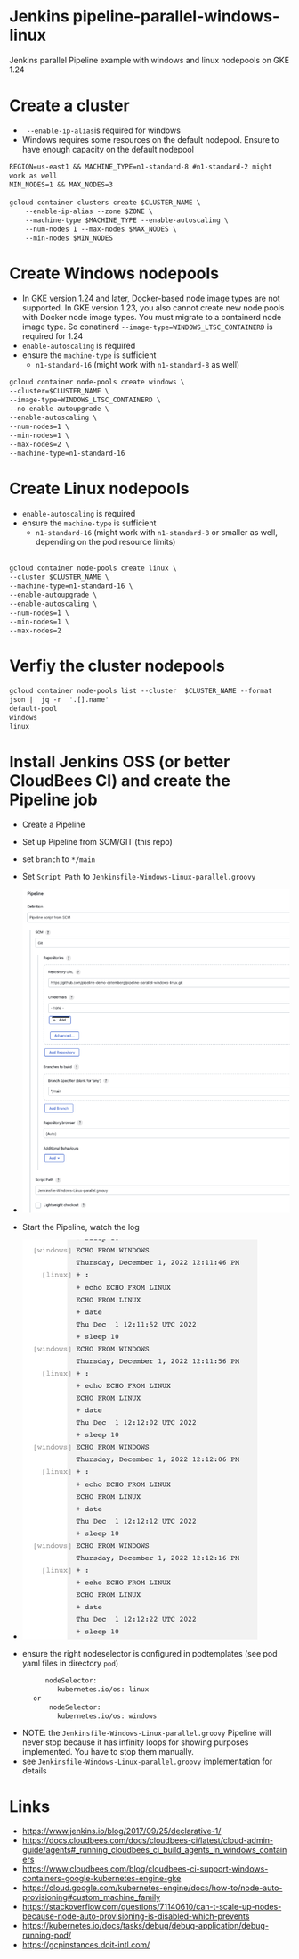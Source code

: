 # Jenkins pipeline-parallel-windows-linux
Jenkins parallel Pipeline example with windows and linux nodepools on GKE 1.24


# Create a cluster 

* ` --enable-ip-alias`is required for windows
* Windows requires some resources on the default nodepool. Ensure to have enough capacity on the default nodepool

```
REGION=us-east1 && MACHINE_TYPE=n1-standard-8 #n1-standard-2 might work as well
MIN_NODES=1 && MAX_NODES=3

gcloud container clusters create $CLUSTER_NAME \
    --enable-ip-alias --zone $ZONE \
    --machine-type $MACHINE_TYPE --enable-autoscaling \
    --num-nodes 1 --max-nodes $MAX_NODES \
    --min-nodes $MIN_NODES
```

# Create Windows nodepools

* In GKE version 1.24 and later, Docker-based node image types are not supported. In GKE version 1.23, you also cannot create new node pools with Docker node image types. You must migrate to a containerd node image type.
 So conatinerd `--image-type=WINDOWS_LTSC_CONTAINERD` is required for 1.24
* `enable-autoscaling` is required 
* ensure the `machine-type` is sufficient
  * `n1-standard-16` (might work with `n1-standard-8` as well)

```
gcloud container node-pools create windows \
--cluster=$CLUSTER_NAME \
--image-type=WINDOWS_LTSC_CONTAINERD \
--no-enable-autoupgrade \
--enable-autoscaling \
--num-nodes=1 \
--min-nodes=1 \
--max-nodes=2 \
--machine-type=n1-standard-16
```

# Create Linux nodepools

* `enable-autoscaling` is required
* ensure the `machine-type` is sufficient
    * `n1-standard-16` (might work with `n1-standard-8` or smaller as well, depending on the pod resource limits)

```

gcloud container node-pools create linux \
--cluster $CLUSTER_NAME \
--machine-type=n1-standard-16 \
--enable-autoupgrade \
--enable-autoscaling \
--num-nodes=1 \
--min-nodes=1 \
--max-nodes=2
```

# Verfiy the cluster nodepools 

```
gcloud container node-pools list --cluster  $CLUSTER_NAME --format json |  jq -r  '.[].name'
default-pool
windows
linux
```

# Install Jenkins OSS  (or better CloudBees CI)  and create the Pipeline job

* Create a Pipeline
* Set up Pipeline from SCM/GIT (this repo)
* set `branch` to `*/main`
* Set `Script Path` to `Jenkinsfile-Windows-Linux-parallel.groovy`
* ![piplineconfig.png](piplineconfig.png)

* Start the Pipeline, watch the log 
* ![pipeline-log.png](pipeline-log.png)

* ensure the right nodeselector is configured in podtemplates (see pod yaml files in directory `pod`)
```
         nodeSelector:
            kubernetes.io/os: linux
      or
          nodeSelector:
            kubernetes.io/os: windows
```
* NOTE: the `Jenkinsfile-Windows-Linux-parallel.groovy` Pipeline will never stop because it has infinity loops for showing purposes implemented. You have to stop them manually.
 * see `Jenkinsfile-Windows-Linux-parallel.groovy` implementation for details 

# Links 

* https://www.jenkins.io/blog/2017/09/25/declarative-1/
* https://docs.cloudbees.com/docs/cloudbees-ci/latest/cloud-admin-guide/agents#_running_cloudbees_ci_build_agents_in_windows_containers
* https://www.cloudbees.com/blog/cloudbees-ci-support-windows-containers-google-kubernetes-engine-gke
* https://cloud.google.com/kubernetes-engine/docs/how-to/node-auto-provisioning#custom_machine_family
* https://stackoverflow.com/questions/71140610/can-t-scale-up-nodes-because-node-auto-provisioning-is-disabled-which-prevents
* https://kubernetes.io/docs/tasks/debug/debug-application/debug-running-pod/
* https://gcpinstances.doit-intl.com/
